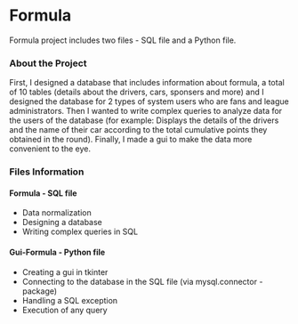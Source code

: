 # Formula

Formula project includes two files - SQL file and a Python file.

### About the Project

First, I designed a database that includes information about formula, a total of 10 tables (details about the drivers, cars, sponsers and more) and 
I designed the database for 2 types of system users who are fans and league administrators.
Then I wanted to write complex queries to analyze data for the users of the database (for example: Displays the details of the drivers and the name of their car according to the total cumulative points they obtained in the round).
Finally, I made a gui to make the data more convenient to the eye.

### Files Information

#### Formula - SQL file 
* Data normalization
* Designing a database
* Writing complex queries in SQL

#### Gui-Formula - Python file
* Creating a gui in tkinter
* Connecting to the database in the SQL file (via mysql.connector - package) 
* Handling a SQL exception 
* Execution of any query 
